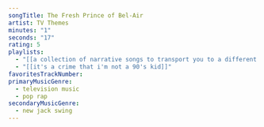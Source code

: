 ```yaml
---
songTitle: The Fresh Prince of Bel-Air
artist: TV Themes
minutes: "1"
seconds: "17"
rating: 5
playlists:
  - "[[a collection of narrative songs to transport you to a different world]]"
  - "[[it's a crime that i'm not a 90's kid]]"
favoritesTrackNumber:
primaryMusicGenre:
  - television music
  - pop rap
secondaryMusicGenre:
  - new jack swing
---
```

